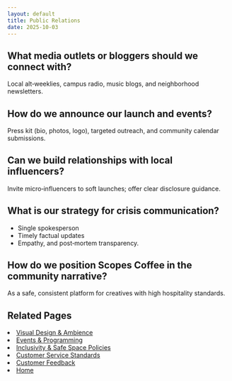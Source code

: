 ```yaml
---
layout: default
title: Public Relations
date: 2025-10-03
---
```


## What media outlets or bloggers should we connect with?
Local alt‑weeklies, campus radio, music blogs, and neighborhood newsletters.

## How do we announce our launch and events?
Press kit (bio, photos, logo), targeted outreach, and community calendar submissions.

## Can we build relationships with local influencers?
Invite micro‑influencers to soft launches; offer clear disclosure guidance.

## What is our strategy for crisis communication?
- Single spokesperson
- Timely factual updates
- Empathy, and post‑mortem transparency.

## How do we position Scopes Coffee in the community narrative?
As a safe, consistent platform for creatives with high hospitality standards.

## Related Pages
<li><a href="{{ site.baseurl }}/marketing/ambience.html">Visual Design & Ambience</a></li>
<li><a href="{{ site.baseurl }}/marketing/events.html">Events & Programming</a></li>
<li><a href="{{ site.baseurl }}/marketing/policies.html">Inclusivity & Safe Space Policies</a></li>
<li><a href="{{ site.baseurl }}/marketing/standards.html">Customer Service Standards</a></li>
<li><a href="{{ site.baseurl }}/marketing/surveys.html">Customer Feedback</a></li>
<li><a href="{{ site.baseurl }}/index.html">Home</a></li>
